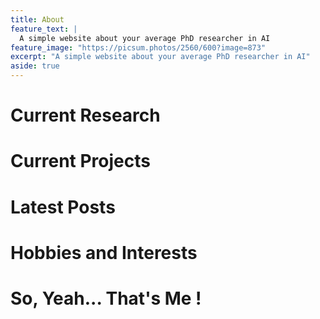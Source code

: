 ```yaml
---
title: About
feature_text: |
  A simple website about your average PhD researcher in AI
feature_image: "https://picsum.photos/2560/600?image=873"
excerpt: "A simple website about your average PhD researcher in AI"
aside: true
---
```



# Current Research

# Current Projects

# Latest Posts

# Hobbies and Interests

# So, Yeah... That's Me !

